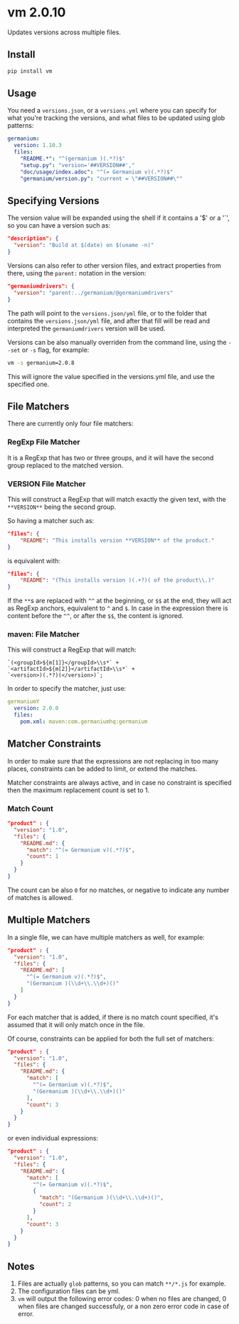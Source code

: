 # vm 2.0.10

Updates versions across multiple files.

## Install

```sh
pip install vm
```


## Usage

You need a `versions.json`, or a `versions.yml` where you can specify for what
you're tracking the versions, and what files to be updated using glob patterns:

```yaml
germanium:
  version: 1.10.3
  files:
    "README.*": "^(germanium )(.*?)$"
    "setup.py": "version='##VERSION##',"
    "doc/usage/index.adoc": "^(= Germanium v)(.*?)$"
    "germanium/version.py": "current = \"##VERSION##\""
```

## Specifying Versions

The version value will be expanded using the shell if it contains a '$' or a
'`', so you can have a version such as:

```json
"description": {
  "version": "Build at $(date) on $(uname -n)"
}
```

Versions can also refer to other version files, and extract properties from
there, using the `parent:` notation in the version:

```json
"germaniumdrivers": {
  "version": "parent:../germanium/@germaniumdrivers"
}
```

The path will point to the `versions.json/yml` file, or to the folder that
contains the `versions.json/yml` file, and after that fill will be read and
interpreted the `germaniumdrivers` version will be used.

Versions can be also manually overriden from the command line, using the
`--set` or `-s` flag, for example:

```sh
vm -s germanium=2.0.8
```

This will ignore the value specified in the versions.yml file, and use the
specified one.

## File Matchers

There are currently only four file matchers:

### RegExp File Matcher

It is a RegExp that has two or three groups, and it will have the 
second group replaced to the matched version.

### **VERSION** File Matcher

This will construct a RegExp that will match exactly the given text, with
the `**VERSION**` being the second group.

So having a matcher such as:

```json
"files": {
    "README": "This installs version **VERSION** of the product."
}
```

is equivalent with:

```json
"files": {
    "README": "(This installs version )(.+?)( of the product\\.)"
}
```

If the `**`s are replaced with `^^` at the beginning, or `$$` at the end, they
will act as RegExp anchors, equivalent to `^` and `$`. In case in the
expression there is content before the `^^`, or after the `$$`, the content is
ignored.

### maven: File Matcher

This will construct a RegExp that will match:

```text
`(<groupId>${m[1]}</groupId>\\s*` +
`<artifactId>${m[2]}</artifactId>\\s*` +
`<version>)(.*?)(</version>)`;
```

In order to specify the matcher, just use:

```yaml
germaniumY
  version: 2.0.0
  files:
    pom.xml: maven:com.germaniumhq:germanium
```

## Matcher Constraints

In order to make sure that the expressions are not replacing
in too many places, constraints can be added to limit, or extend
the matches.

Matcher constraints are always active, and in case no constraint
is specified then the maximum replacement count is set to 1. 

### Match Count

```json
"product" : {
  "version": "1.0",
  "files": {
    "README.md": {
      "match": "^(= Germanium v)(.*?)$",
      "count": 1
    }
  }
}
```

The count can be also `0` for no matches, or negative to indicate
any number of matches is allowed.

## Multiple Matchers

In a single file, we can have multiple matchers as well, for
example:

```json
"product" : {
  "version": "1.0",
  "files": {
    "README.md": [
      "^(= Germanium v)(.*?)$",
      "(Germanium )(\\d+\\.\\d+)()"
    ]
  }
}
```

For each matcher that is added, if there is no match count specified, it's
assumed that it will only match once in the file.

Of course, constraints can be applied for both the full set of
matchers:

```json
"product" : {
  "version": "1.0",
  "files": {
    "README.md": {
      "match": [
        "^(= Germanium v)(.*?)$",
        "(Germanium )(\\d+\\.\\d+)()"
      ],
      "count": 3
    }
  }
}
```

or even individual expressions: 
 
```json
"product" : {
  "version": "1.0",
  "files": {
    "README.md": {
      "match": [
        "^(= Germanium v)(.*?)$",
        {
          "match": "(Germanium )(\\d+\\.\\d+)()",
          "count": 2
        }
      ],
      "count": 3
    }
  }
}
```

## Notes

1. Files are actually `glob` patterns, so you can match `**/*.js` for example.
2. The configuration files can be yml.
3. `vm` will output the following error codes: 0 when no files are
   changed, 0 when files are changed successfuly, or a non zero error code in
   case of error.

